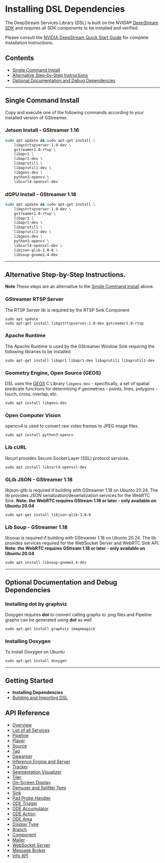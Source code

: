 # Installing DSL Dependencies
The DeepStream Services Library (DSL) is built on the NVIDA® [DeepStream SDK](https://developer.nvidia.com/deepstream-sdk) and requires all SDK components to be installed and verified.

Please consult the [NVIDIA DeepStream Quick Start Guide](https://docs.nvidia.com/metropolis/deepstream/dev-guide/text/DS_Quickstart.html) for complete Installation Instructions.

## Contents
* [Single Command Install](#single-command-install)
* [Alternative Step-by-Step Instructions](#alternative-step-by-step-instructions)
* [Optional Documentation and Debug Dependencies](#optional-documentation-and-debug-dependencies)

---

## Single Command Install
Copy and execute one of the following commands according to your installed version of GStreamer.

### Jetson Install - GStreamer 1.16
```bash
sudo apt update && sudo apt-get install \
    libgstrtspserver-1.0-dev \
    gstreamer1.0-rtsp \
    libapr1 \
    libapr1-dev \
    libaprutil1 \
    libaprutil1-dev \
    libgeos-dev \
    python3-opencv \
    libcurl4-openssl-dev
```    

### dGPU Install - GStreamer 1.18
```bash
sudo apt update && sudo apt-get install \
    libgstrtspserver-1.0-dev \
    gstreamer1.0-rtsp \
    libapr1 \
    libapr1-dev \
    libaprutil1 \
    libaprutil1-dev \
    libgeos-dev \
    python3-opencv \
    libcurl4-openssl-dev \
    libjson-glib-1.0-0 \
    libsoup-gnome2.4-dev  
```    

---
## Alternative Step-by-Step Instructions.
**Note** These steps are an alternative to the [Single Command Install](#single_command_install) above.
### GStreamer RTSP Server
The RTSP Server lib is required by the RTSP Sink Component
```
sudo apt update
sudo apt-get install libgstrtspserver-1.0-dev gstreamer1.0-rtsp
```

### Apache Runtime
The Apache Runtime is used by the GStreamer Window Sink requiring the following libraries to be installed
```
sudo apt-get install libapr1 libapr1-dev libaprutil1 libaprutil1-dev
```

### Geometry Engine, Open Source (GEOS)
DSL uses the [GEOS](https://trac.osgeo.org/geos) C Library `libgeos-dev` - specifically, a set of spatial predicate functions for determining if geometries - points, lines, polygons - touch, cross, overlap, etc.
```
sudo apt install libgeos-dev
```

### Open Computer Vision
opencv4 is used to convert raw video frames to JPEG image files.

```
sudo apt install python3-opencv
```

### Lib cURL
libcurl provides Secure Socket Layer (SSL) protocol services.  
```
sudo apt install libcurl4-openssl-dev
```

### GLib JSON - GStreamer 1.18
libjson-glib is required if building with GStreamer 1.18 on Ubunto 20.24. The lib provides JSON serialization/deserialization services for the WebRTC Sink. **Note: the WebRTC requires GStream 1.18 or later - only available on Ubuntu 20.04**
```
sudo apt-get install libjson-glib-1.0-0
```

### Lib Soup - GStreamer 1.18
libsoup is required if building with GStreamer 1.18 on Ubunto 20.24. The lib provides services required for the WebSocket Server and WebRTC Sink API. **Note: the WebRTC requires GStream 1.18 or later - only available on Ubuntu 20.04**
```
sudo apt install libsoup-gnome2.4-dev
```

---

## Optional Documentation and Debug Dependencies

### Installing dot by graphviz
Doxygen requires **dot** to convert calling graphs to .png files and Pipeline graphs can be generated using **dot** as well
```
sudo apt-get install graphviz imagemagick
```

### Installing Doxygen
To install Doxygen on Ubuntu
```
sudo apt-get install doxygen
```

---

## Getting Started
* **Installing Dependencies**
* [Building and Importing DSL](/docs/building-dsl.md)

## API Reference
* [Overview](/docs/overview.md)
* [List of all Services](/docs/api-reference-list.md)
* [Pipeline](/docs/api-pipeline.md)
* [Player](/docs/api-player.md)
* [Source](/docs/api-source.md)
* [Tap](/docs/api-tap.md)
* [Dewarper](/docs/api-dewarper.md)
* [Inference Engine and Server](/docs/api-infer.md)
* [Tracker](/docs/api-tracker.md)
* [Segmentation Visualizer](/docs/api-segvisual.md)
* [Tiler](/docs/api-tiler.md)
* [On-Screen Display](/docs/api-osd.md)
* [Demuxer and Splitter Tees](/docs/api-tee)
* [Sink](/docs/api-sink.md)
* [Pad Probe Handler](/docs/api-pph.md)
* [ODE Trigger](/docs/api-ode-trigger.md)
* [ODE Accumulator](/docs/api-ode-accumulator.md)
* [ODE Action ](/docs/api-ode-action.md)
* [ODE Area](/docs/api-ode-area.md)
* [Display Type](/docs/api-display-type.md)
* [Branch](/docs/api-branch.md)
* [Component](/docs/api-component.md)
* [Mailer](/docs/api-mailer.md)
* [WebSocket Server](/docs/api-ws-server.md)
* [Message Broker](/docs/api-msg-broker.md)
* [Info API](/docs/api-info.md)
